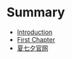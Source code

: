 # Summary

* [Introduction](README.md)
* [First Chapter](chapter1.md)
* [夏七夕官网](xia-qi-xi-guan-wang.md)

